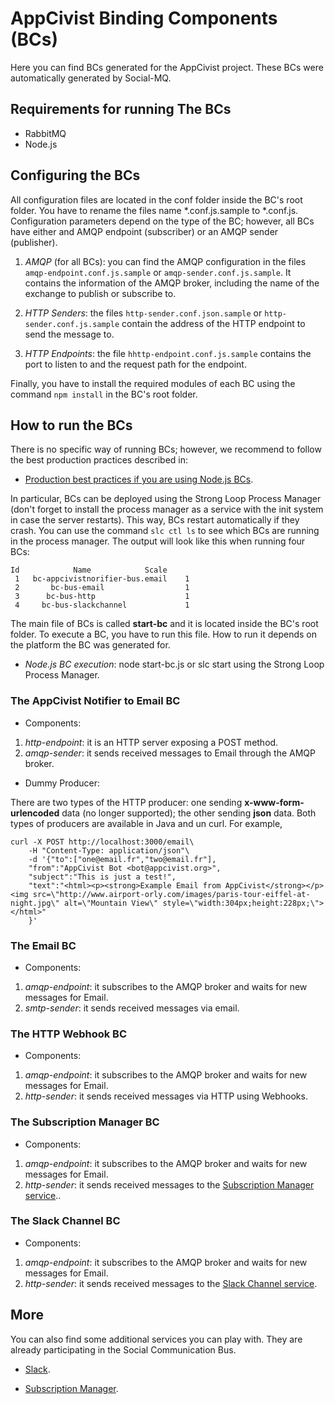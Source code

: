 
# AppCivist Binding Components (BCs)

Here you can find BCs generated for the AppCivist project. These BCs were automatically generated by Social-MQ.


## Requirements for running The BCs

- RabbitMQ
- Node.js

## Configuring the BCs

All configuration files are located in the conf folder inside the BC's root folder. You have to rename the files name \*.conf.js.sample to \*.conf.js.
Configuration parameters depend on the type of the BC; however, all BCs have either and AMQP endpoint (subscriber) or an AMQP sender (publisher).

1) *AMQP* (for all BCs): you can find the AMQP configuration in the files `amqp-endpoint.conf.js.sample` or `amqp-sender.conf.js.sample`. It contains the information of the AMQP broker, including the name of the exchange to publish or subscribe to.

2) *HTTP Senders*: the files `http-sender.conf.json.sample` or `http-sender.conf.js.sample` contain the address of the HTTP endpoint to send the message to.

2) *HTTP Endpoints*: the file `hhttp-endpoint.conf.js.sample` contains the port to listen to and the request path for the endpoint.


Finally, you have to install the required modules of each BC using the command `npm install` in the BC's root folder.

## How to run the BCs

There is no specific way of running BCs; however, we recommend to follow the best production practices described in:

- [Production best practices if you are using Node.js BCs](https://expressjs.com/en/advanced/best-practice-performance.html).

In particular, BCs can be deployed using the Strong Loop Process Manager (don't forget to install the process manager as a service with the init system in case the server restarts). This way, BCs restart automatically if they crash. You can use the command `slc ctl ls` to see which BCs are running in the process manager. The output will look like this when running four BCs:

```
Id            Name            Scale
 1   bc-appcivistnorifier-bus.email    1
 2       bc-bus-email                  1
 3      bc-bus-http                    1
 4     bc-bus-slackchannel             1
  ```

  The main file of BCs is called **start-bc** and it is located inside the BC's root folder. To execute a BC, you have to run this file. How to run it depends on the platform the BC was generated for.

  - *Node.js BC execution*: node start-bc.js or slc start using the Strong Loop Process Manager.


### The AppCivist Notifier to Email BC

- Components:

1) *http-endpoint*: it is an HTTP server exposing a POST method.
2) *amqp-sender*: it sends received messages to Email through the AMQP broker.

- Dummy Producer:

There are two types of the HTTP producer: one sending **x-www-form-urlencoded** data (no longer supported); the other sending **json** data. Both types of producers are available in Java and un curl. For example,

```
curl -X POST http://localhost:3000/email\
    -H "Content-Type: application/json"\
    -d '{"to":["one@email.fr","two@email.fr"],
    "from":"AppCivist Bot <bot@appcivist.org>",
    "subject":"This is just a test!",
    "text":"<html><p><strong>Example Email from AppCivist</strong></p> <img src=\"http://www.airport-orly.com/images/paris-tour-eiffel-at-night.jpg\" alt=\"Mountain View\" style=\"width:304px;height:228px;\"></html>"
    }'
```
### The Email BC

- Components:

1) *amqp-endpoint*: it subscribes to the AMQP broker and waits for new messages for Email.
2) *smtp-sender*: it sends received messages via email.

### The HTTP Webhook BC

- Components:

1) *amqp-endpoint*: it subscribes to the AMQP broker and waits for new messages for Email.
2) *http-sender*: it sends received messages via HTTP using Webhooks.


### The Subscription Manager BC

- Components:

1) *amqp-endpoint*: it subscribes to the AMQP broker and waits for new messages for Email.
2) *http-sender*: it sends received messages to the [Subscription Manager service](https://github.com/rafaelangarita/email-notification-service)..

### The Slack Channel BC

- Components:

1) *amqp-endpoint*: it subscribes to the AMQP broker and waits for new messages for Email.
2) *http-sender*: it sends received messages to the [Slack Channel service](https://github.com/rafaelangarita/slack-sender).




## More


 You can also find some additional services you can play with. They are already participating in the Social Communication Bus.

- [Slack](https://github.com/rafaelangarita/slack-sender).


- [Subscription Manager](https://github.com/rafaelangarita/email-notification-service).
